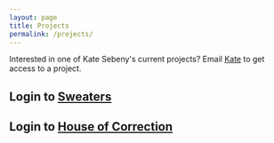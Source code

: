 ```yaml
---
layout: page
title: Projects
permalink: /projects/
---
```


Interested in one of Kate Sebeny's current projects?  Email [Kate](mailto:projects@katesebeny.com) to get access to a project.

## Login to [Sweaters](http://www.sweaters.katesebeny.com)

## Login to [House of Correction](http://www.book2.katesebeny.com)